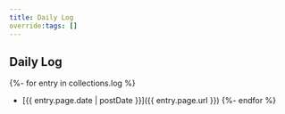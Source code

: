 ```yaml
---
title: Daily Log
override:tags: []
---
```


## Daily Log

{%- for entry in collections.log %}
* [{{ entry.page.date | postDate }}]({{ entry.page.url }})
{%- endfor %}
